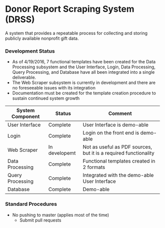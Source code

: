 # Donor Report Scraping System (DRSS)

A system that provides a repeatable process for collecting and storing publicly available nonprofit gift data.

### Development Status 

* As of 4/19/2016, 7 functional templates have been created for the Data Processing subsystem and the User Interface, Login, Data Processing, Query Processing, and Database have all been integrated into a single deliverable. 
* The Web Scraper subsystem is currently in development and there are no foreseeable issues with its integration 
* Documentation must be created for the template creation procedure to sustain continued system growth

System Component | Status | Comment
--- | --- | ---
User Interface | Complete | User Interface is demo-able
Login | Complete | Login on the front end is demo-able
Web Scraper | In developemt | Not as useful as PDF sources, but it is a required functionality 
Data Processing | Complete | Functional templates created in 2 formats
Query Processing | Complete | Integrated with the demo-able User Interface
Database | Complete | Demo-able

### Standard Procedures
* No pushing to master (applies most of the time)
  - Submit pull requests





